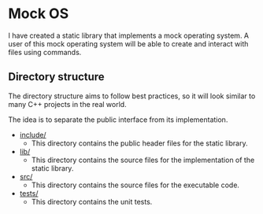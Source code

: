# Mock OS
I have created a static library that
implements a mock operating system.
A user of this mock operating system will be able to
create and interact with files using commands.

## Directory structure
The directory structure aims to follow best practices,
so it will look similar to many C++ projects in the real world.

The idea is to separate the public interface from its implementation.

- [include/](./include)
  - This directory contains the public header files for the static library.
- [lib/](./lib)
  - This directory contains the source files for the implementation of the static library.
- [src/](./src)
  - This directory contains the source files for the executable code.
- [tests/](./tests)
  - This directory contains the unit tests.
 
